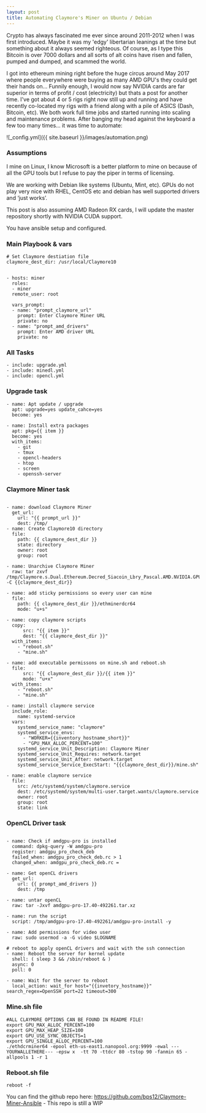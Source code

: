 ```yaml
---
layout: post
title: Automating Claymore's Miner on Ubuntu / Debian
---
```


Crypto has always fascinated me ever since around 2011-2012 when I was first introduced. Maybe it was my 'edgy' libertarian leanings at the time but something about it always seemed righteous. Of course, as I type this Bitcoin is over 7000 dollars and all sorts of alt coins have risen and fallen, pumped and dumped, and scammed the world. 

I got into ethereum mining right before the huge circus around May 2017 where people everywhere were buying as many AMD GPU's they could get their hands on... Funnily enough, I would now say NVIDIA cards are far superior in terms of profit / cost (electricity) but thats a post for another time. I've got about 4 or 5 rigs right now still up and running and have recently co-located my rigs with a friend along with a pile of ASICS (Dash, Bitcoin, etc). We both work full time jobs and started running into scaling and maintenance problems. After banging my head against the keyboard a few too many times… it was time to automate:

![_config.yml]({{ site.baseurl }}/images/automation.png)

### Assumptions
I mine on Linux, I know Microsoft is a better platform to mine on because of all the GPU tools but I refuse to pay the piper in terms of licensing. 

We are working with Debian like systems (Ubuntu, Mint, etc). GPUs do not play very nice with RHEL,  CentOS etc and debian has well supported drivers and ‘just works’. 

This post is also assuming AMD Radeon RX cards, I will update the master repository shortly with NVIDIA CUDA support. 

You have ansible setup and configured. 

### Main Playbook & vars


```---
# Set Claymore destiation file
claymore_dest_dir: /usr/local/Claymore10
```

```---

- hosts: miner
  roles:
  - miner
  remote_user: root

  vars_prompt:
  - name: "prompt_claymore_url"
    prompt: Enter Claymore Miner URL
    private: no
  - name: "prompt_amd_drivers"
    prompt: Enter AMD driver URL
    private: no
```


### All Tasks

```---
- include: upgrade.yml
- include: minedl.yml
- include: opencl.yml
```

### Upgrade task

```---
- name: Apt update / upgrade
  apt: upgrade=yes update_cahce=yes
  become: yes

- name: Install extra packages
  apt: pkg={{ item }}
  become: yes
  with_items:
    - git
    - tmux
    - opencl-headers
    - htop
    - screen
    - openssh-server
```

### Claymore Miner task
```---

- name: download Claymore Miner
  get_url:
    url: "{{ prompt_url }}"
    dest: /tmp/
- name: Create Claymore10 directory
  file:
    path: {{ claymore_dest_dir }}
    state: directory
    owner: root
    group: root

- name: Unarchive Claymore Miner
  raw: tar zxvf /tmp/Claymore.s.Dual.Ethereum.Decred_Siacoin_Lbry_Pascal.AMD.NVIDIA.GPU.Miner.v10.0.-.LINUX.tar.gz -C {{claymore_dest_dir}}

- name: add sticky permissions so every user can mine
  file:
    path: {{ claymore_dest_dir }}/ethminerdcr64
    mode: "u+s"

- name: copy claymore scripts
  copy:
      src: "{{ item }}"
      dest: "{{ claymore_dest_dir }}"
  with_items:
    - "reboot.sh"
    - "mine.sh"

- name: add executable permissons on mine.sh and reboot.sh
  file:
      src: "{{ claymore_dest_dir }}/{{ item }}"
      mode: "u+x"
  with_items:
    - "reboot.sh"
    - "mine.sh"

- name: install claymore service
  include_role:
    name: systemd-service
  vars:
    systemd_service_name: "claymore"
    systemd_service_envs:
      - "WORKER={{inventory_hostname_short}}"
      - "GPU_MAX_ALLOC_PERCENT=100"
    systemd_service_Unit_Description: Claymore Miner
    systemd_service_Unit_Requires: network.target
    systemd_service_Unit_After: network.target
    systemd_service_Service_ExecStart: "{{claymore_dest_dir}}/mine.sh"

- name: enable claymore service
  file:
    src: /etc/systemd/system/claymore.service
    dest: /etc/systemd/system/multi-user.target.wants/claymore.service
    owner: root
    group: root
    state: link
```


### OpenCL Driver task
```---

- name: Check if amdgpu-pro is installed
  command: dpkg-query -W amdgpu-pro
  register: amdgpu_pro_check_deb
  failed_when: amdgpu_pro_check_deb.rc > 1
  changed_when: amdgpu_pro_check_deb.rc =

- name: Get openCL drivers
  get_url:
    url: {{ prompt_amd_drivers }}
    dest: /tmp

- name: untar openCL
  raw: tar -Jxvf amdgpu-pro-17.40-492261.tar.xz

- name: run the script
  script: /tmp/amdgpu-pro-17.40-492261/amdgpu-pro-install -y

- name: Add permissions for video user
  raw: sudo usermod -a -G video $LOGNAME

# reboot to apply openCL drivers and wait with the ssh connection
- name: Reboot the server for kernel update
  shell: ( sleep 3 && /sbin/reboot & )
  async: 0
  poll: 0

- name: Wait for the server to reboot
  local_action: wait_for host="{{invetory_hostname}}" search_regex=OpenSSH port=22 timeout=300
```

### Mine.sh file
```#!/bin/sh
#ALL CLAYMORE OPTIONS CAN BE FOUND IN README FILE!
export GPU_MAX_ALLOC_PERCENT=100
export GPU_MAX_HEAP_SIZE=100
export GPU_USE_SYNC_OBJECTS=1
export GPU_SINGLE_ALLOC_PERCENT=100
./ethdcrminer64 -epool eth-us-east1.nanopool.org:9999 -ewal ---YOURWALLETHERE--- -epsw x  -tt 70 -ttdcr 80 -tstop 90 -fanmin 65 -allpools 1 -r 1
```

### Reboot.sh file
```#!/bin/sh
reboot -f
```
You can find the github repo here: <https://github.com/bps12/Claymore-Miner-Ansible> - This repo is still a WIP

